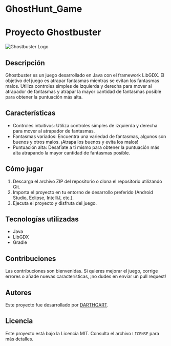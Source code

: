 # GhostHunt_Game

# Proyecto Ghostbuster

![Ghostbuster Logo](https://ideogram.ai/api/images/direct/3wpm_3RJR0mCf8uIl1u-ig.png)

## Descripción
Ghostbuster es un juego desarrollado en Java con el framework LibGDX. El objetivo del juego es atrapar fantasmas mientras se evitan los fantasmas malos. Utiliza controles simples de izquierda y derecha para mover al atrapador de fantasmas y atrapar la mayor cantidad de fantasmas posible para obtener la puntuación más alta.

## Características
- Controles intuitivos: Utiliza controles simples de izquierda y derecha para mover al atrapador de fantasmas.
- Fantasmas variados: Encuentra una variedad de fantasmas, algunos son buenos y otros malos. ¡Atrapa los buenos y evita los malos!
- Puntuación alta: Desafíate a ti mismo para obtener la puntuación más alta atrapando la mayor cantidad de fantasmas posible.

## Cómo jugar
1. Descarga el archivo ZIP del repositorio o clona el repositorio utilizando Git.
2. Importa el proyecto en tu entorno de desarrollo preferido (Android Studio, Eclipse, IntelliJ, etc.).
3. Ejecuta el proyecto y disfruta del juego.

## Tecnologías utilizadas
- Java
- LibGDX
- Gradle

## Contribuciones
Las contribuciones son bienvenidas. Si quieres mejorar el juego, corrige errores o añade nuevas características, ¡no dudes en enviar un pull request!

## Autores
Este proyecto fue desarrollado por [DARTHGART](https://github.com/darthgart).

## Licencia
Este proyecto está bajo la Licencia MIT. Consulta el archivo `LICENSE` para más detalles.
